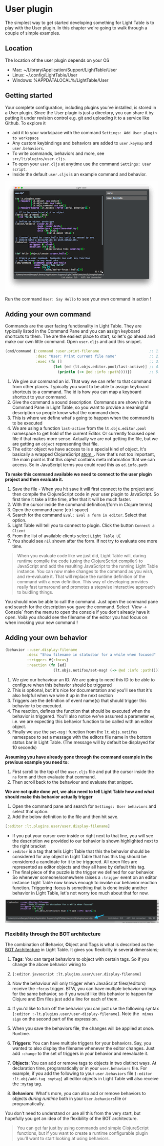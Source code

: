 # User plugin

The simplest way to get started developing something for Light Table is to play with the User plugin. In this chapter
we're going to walk through a couple of simple examples.

## Location

The location of the user plugin depends on your OS

* Mac: ~\/Library\/Application\/Support\/LightTable\/User
* Linux: ~\/.config\/LightTable\/User
* Windows: %APPDATALOCAL%\/LightTable\/User

## Getting started

Your complete configuration, including plugins you've installed, is stored in a User plugin. Since the User plugin is just a directory, you can share it by putting it under revision control e.g. git and uploading it to a service like Github. To explore it

* add it to your workspace with the command `Settings: Add User plugin to workspace`
* Any custom keybindings and behaviors are added to `user.keymap` and `user.behaviors`. 
* To write commands, behaviors and more, see `src/lt/plugins/user.cljs`. 
* To open your `user.cljs` at anytime use the command `Settings: User script`. 
* Inside the default `user.cljs` is an example command and behavior.  

![](/assets/lt-user-plugin-hello.png)

Run the command `User: Say Hello` to see your own command in action !

## Adding your own command

Commands are the user facing functionality in Light Table. They are typically listed in the Command Pane and you can assign keyboard shortcuts to them. The are the easiest place to start, so let's go ahead and make our own little command. Open `user.cljs` and add this snippet.

```clojure
(cmd/command {:command :user.print-filename                       ;; 1.
              :desc "User: Print current file name"               ;; 2.
              :exec (fn []                                        ;; 3.
                      (let [ed (lt.objs.editor.pool/last-active)] ;; 4.
                        (println (-> @ed :info :path))))})        ;; 5.

```

1. We give our command an id. That way we can refer to that command from other places. Typically you want to be able to assign keyboard shortcuts to a command. The id is how you can map a keyboard shortcut to your command.
2. Give the command a sound description. Commands are shown in the Command Pane in Light Table, so you want to provide a meaningful description so people know what the command does. 
3. This is where we define what's going to happen when the command is to be executed
4. We are using a function `last-active` from the `lt.objs.editor.pool` namespace to get hold of the current Editor. Or currently focused open file if that makes more sense. Actually we are not getting the file, but we are getting an `object` representing that file. 
5. The editor object we have access to is a special kind of object. It's basically a wrapped ClojureScript [atom. ](http://clojure.org/reference/atoms). Now that's not too important, the main point is that this object contains meta information that we can access. So in JavaScript terms you could read this as `ed.info.path`

**To make this command available we need to connect to the user plugin project and then evaluate it.**

1. Save the file - When you hit save it will first connect to the project and then compile the ClojureScript code in your user plugin to JavaScript. So first time it take a little time, after that it will be much faster.
2. With the cursor inside the command definition\/\(form in Clojure terms\) 
  1. Open the command pane \(ctrl-space\)
  2. Search for the command `Eval: Eval a form in editor`. Select that option.
  3. Light Table will tell you to connect to plugin. Click the button `Connect a Client`
  4. From the list of available clients select `Light Table UI`
  5. You should see `nil` shown after the form. If not try to evaluate one more time.


> When you evaluate code like we just did, Light Table will, during runtime compile the code \(using the ClojureScript compiler\) to JavaScript and add the resulting JavaScript to the running Light Table instance. You can now make changes to the command as you wish, and re-evaluate it. That will replace the runtime definition of the command with a new definition. This way of developing provides really fast turnaround and promotes a stepwise interactive approach to buidling things.

You should now be able to call the command. Just open the command pane and search for the description you gave the command. Select \`View -&gt; Console\` from the menu to open the console if you don't already have it open. Voilà you should see the filename of the editor you had focus on when invoking your new command !

## Adding your own behavior

```clojure
(behavior ::user.display-filename                                           ;; 1.
          :desc "Show filename in statusbar for a while when focused"       ;; 2.
          :triggers #{:focus}                                               ;; 3.
          :reaction (fn [ed]                                                ;; 4.
                      (lt.objs.notifos/set-msg! (-> @ed :info :path))))     ;; 5.
```

1. We give our behaviour an ID. We are going to need this ID to be able to configure when this behavior should be triggered
2. This is optional, but it's nice for documentation and you'll see that it's also helpful when we wire it up in the next section
3. Triggers are the definition of event name\(s\) that should trigger this behavior to be executed.
4. The reaction, defines the function that should be executed when the behavior is triggered. You'll also notice we've 
  assumed a parameter `ed`, i.e. we are expecting this behavior function to be called with an editor object. 
5. Finally we use the `set-msg!` function from the `lt.objs.notifos` namespace to set a message with the editors file name in the bottom status bar in Light Table. \(The message will by default be displayed for 10 seconds\)

**Assuming you have already gone through the command example in the previous example you need to:**

1. First scroll to the top of the `user.cljs` file and put the cursor inside the `ns` form and then evaluate that command.
2. Then scroll back to the behaviour and evaluate that snippet.

**We are not quite done yet, we also need to tell Light Table how and what should make this behavior actually trigger**

1. Open the command pane and search for `Settings: User behaviors` and select that option.
2. Add the below definition to the file and then hit save.

```clojure
[:editor :lt.plugins.user/user.display-filename]
```

* If you put your cursor over inside or right next to that line, you will see the description we provided to our behavior is shown highlighted next to the right bracket
* `:editor` is a tag that tells Light Table that this the behavior should be considered for any object in Light Table 
  that has this tag should be considered a candidate for it to be triggered. All open files are represented as editor objects and they all have by default this tag.
* The final piece of the puzzle is the trigger we defined for our behavior. So whenever someone\/somewhere raises a `:trigger` event on an editor instance Light Table now knows enough to invoke our behavior reaction function. Triggering :focus is something that is done inside another behavior in Light Table, let's not worry too much about that for now.

![](/assets/lt-user-plugin-beh.png)
### Flexibility through the BOT architecture

The combination of **B**ehavior, **O**bject and **T**ags is what is described as the [BOT Architecture](/the-light-table-bot.md) in Light Table. It gives you flexibility in several dimensions;

1. **Tags**: You can target behaviors to object with certain tags. So if you change the above behavior wiring to 
  1. `[:editor.javascript :lt.plugins.user/user.display-filename]`
  2. Now the behaviour will only trigger when JavaScript files\(\/editors\) receive the `:focus` trigger. BTW, you can have multiple behavior wirings for the same behavior, so if you would like this behavior to happen for Clojure and Elm files just add a line for each of them. 
  3. If you'd like to turn off the behavior you can just use the following syntax `[:editor :-lt.plugins.user/user-display-filename]`. Note the `
  minus sign` on the second part of the expression.
  4. When you save the behaviors file, the changes will be applied at once. Runtime.

2. **Triggers**: You can have multiple triggers for your behaviors. Say, you wanted to also display the filename whenever the editor changes. Just add `:change` to the set of triggers in your behavior and reevaluate it.

3. **Objects**: You can add or remove tags to objects in two distinct ways. At declaration time, programatically or in your `user.behaviors` file. For example, if you add the following to your `user.behaviors` file `[:editor :lt.obj/add-tag :mytag]` all editor objects in Light Table will also receive the `:mytag` tag.

4. **Behaviors**: What's more, you can also add or remove behaviors to objects _during runtime_ both in your  `User.behaviors`file or  programatically.


You don't need to understand or use all this from the very start, but hopefully you get an idea of the flexibility of the BOT architecture.

> You can get far just by using commands and simple ClojureScript functions, but if you want to create a runtime configurable plugin you'll want to start looking at using behaviors.

